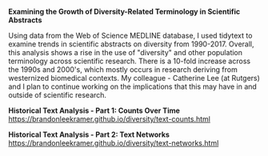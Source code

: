 **Examining the Growth of Diversity-Related Terminology in Scientific Abstracts**

Using data from the Web of Science MEDLINE database, I used tidytext to examine trends in scientific abstracts on diversity from 1990-2017. Overall, this analysis shows a rise in the use of "diversity" and other population terminology across scientific research. There is a 10-fold increase across the 1990s and 2000's, which mostly occurs in research deriving from westernized biomedical contexts. My colleague - Catherine Lee (at Rutgers) and I plan to continue working on the implications that this may have in and outside of scientific research. 

**Historical Text Analysis - Part 1: Counts Over Time** 
https://brandonleekramer.github.io/diversity/text-counts.html

**Historical Text Analysis - Part 2: Text Networks**
https://brandonleekramer.github.io/diversity/text-networks.html


